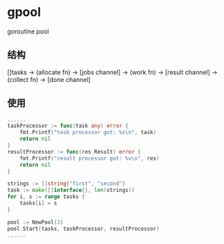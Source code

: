 # gpool
goroutine pool

## 结构

[]tasks -> (allocate fn) -> [jobs channel] -> (work fn) -> [result channel] -> (collect fn) -> [done channel]

## 使用

```go
......
taskProcessor := func(task any) error {
    fmt.Printf("task processor got: %s\n", task)
    return nil
}
resultProcessor := func(res Result) error {
    fmt.Printf("result processor got: %v\n", res)
    return nil
}

strings := []string{"first", "second"}
task := make([]interface{}, len(strings))
for i, s := range tasks {
    tasks[i] = s
}

pool := NewPool(3)
pool.Start(tasks, taskProcessor, resultProcessor)
......
```

